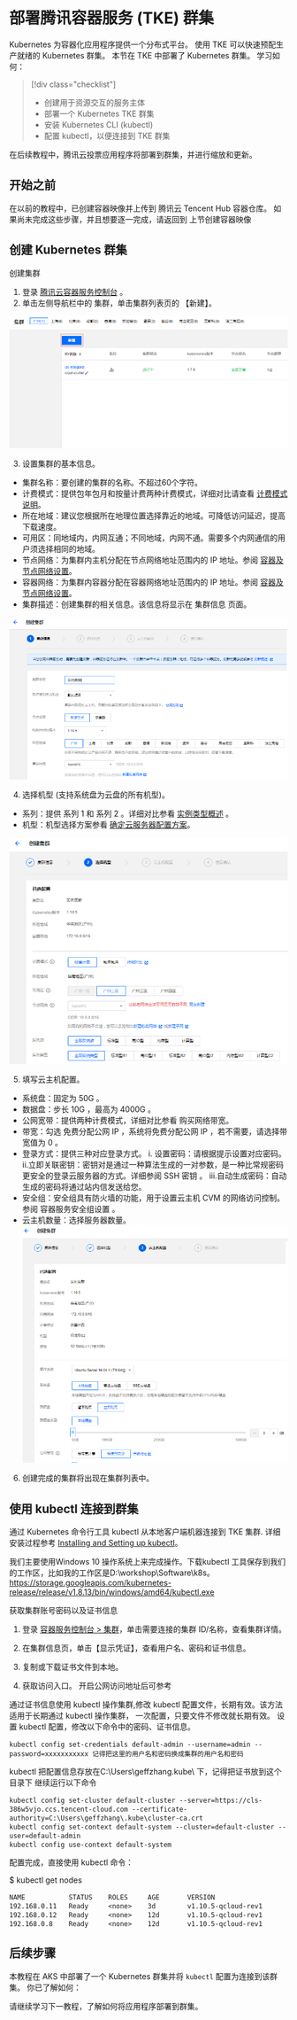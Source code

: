 # <a name="tutorial-deploy-an-tke-kubernetes-service-aks-cluster"></a> 部署腾讯容器服务 (TKE) 群集

Kubernetes 为容器化应用程序提供一个分布式平台。 使用 TKE 可以快速预配生产就绪的 Kubernetes 群集。  本节在 TKE 中部署了 Kubernetes 群集。 学习如何：

> [!div class="checklist"]
> * 创建用于资源交互的服务主体
> * 部署一个 Kubernetes TKE 群集
> * 安装 Kubernetes CLI (kubectl)
> * 配置 kubectl，以便连接到 TKE 群集

在后续教程中，腾讯云投票应用程序将部署到群集，并进行缩放和更新。

## <a name="before-you-begin"></a>开始之前

在以前的教程中，已创建容器映像并上传到 腾讯云 Tencent Hub 容器仓库。 如果尚未完成这些步骤，并且想要逐一完成，请返回到 上节创建容器映像

 
## <a name="create-a-kubernetes-cluster"></a>创建 Kubernetes 群集

创建集群
1. 登录 [腾讯云容器服务控制台](https://console.cloud.tencent.com/ccs) 。
2. 单击左侧导航栏中的 集群，单击集群列表页的 【新建】。

![创建集群](./resource/ccrbasic1.png)

3. 设置集群的基本信息。

 +  集群名称：要创建的集群的名称。不超过60个字符。
 +  计费模式：提供包年包月和按量计费两种计费模式，详细对比请查看 [计费模式说明](https://cloud.tencent.com/doc/product/213/2180)。
 +  所在地域：建议您根据所在地理位置选择靠近的地域。可降低访问延迟，提高下载速度。
 +  可用区：同地域内，内网互通；不同地域，内网不通。需要多个内网通信的用户须选择相同的地域。
 +  节点网络：为集群内主机分配在节点网络地址范围内的 IP 地址。参阅 [容器及节点网络设置](https://cloud.tencent.com/doc/product/457/9083)。
 +  容器网络：为集群内容器分配在容器网络地址范围内的 IP 地址。参阅 [容器及节点网络设置](https://cloud.tencent.com/doc/product/457/9083)。
 +  集群描述：创建集群的相关信息。该信息将显示在 集群信息 页面。

![设置集群基本信息](./resource/ccrbasic2.png)

4. 选择机型 (支持系统盘为云盘的所有机型)。

 + 系列：提供 系列 1 和 系列 2 。详细对比参看 [实例类型概述](https://cloud.tencent.com/doc/product/213/7153#.E5.8F.AF.E7.94.A8.E5.AE.9E.E4.BE.8B.E7.B1.BB.E5.9E.8B2) 。
 + 机型：机型选择方案参看 [确定云服务器配置方案](https://cloud.tencent.com/doc/product/213/2764#.E7.A1.AE.E5.AE.9A.E4.BA.91.E6.9C.8D.E5.8A.A1.E5.99.A8.E9.85.8D.E7.BD.AE.E6.96.B9.E6.A1.88)。

![设置集群基本信息](./resource/ccrbasic3.png)

5. 填写云主机配置。

 + 系统盘：固定为 50G 。
 + 数据盘：步长 10G ，最高为 4000G 。
 + 公网宽带：提供两种计费模式，详细对比参看 购买网络带宽。
 + 带宽：勾选 免费分配公网 IP ，系统将免费分配公网 IP ，若不需要，请选择带宽值为 0 。
 + 登录方式：提供三种对应登录方式。
  i. 设置密码：请根据提示设置对应密码。
  ii.立即关联密钥：密钥对是通过一种算法生成的一对参数，是一种比常规密码更安全的登录云服务器的方式。详细参阅 SSH 密钥 。
  iii.自动生成密码：自动生成的密码将通过站内信发送给您。
 + 安全组：安全组具有防火墙的功能，用于设置云主机 CVM 的网络访问控制。参阅 容器服务安全组设置 。
 + 云主机数量：选择服务器数量。
![设置集群基本信息](./resource/ccrbasic4.png)

6. 创建完成的集群将出现在集群列表中。

## <a name="connect-to-cluster-using-kubectl"></a>使用 kubectl 连接到群集

通过 Kubernetes 命令行工具 kubectl 从本地客户端机器连接到 TKE 集群. 详细安装过程参考 [Installing and Setting up kubectl](https://kubernetes.io/docs/user-guide/prereqs/)。

我们主要使用Windows 10 操作系统上来完成操作。下载kubectl 工具保存到我们的工作区，比如我的工作区是D:\workshop\Software\k8s。
https://storage.googleapis.com/kubernetes-release/release/v1.8.13/bin/windows/amd64/kubectl.exe

获取集群账号密码以及证书信息
1. 登录 [容器服务控制台 > 集群](https://console.cloud.tencent.com/ccs)，单击需要连接的集群 ID/名称，查看集群详情。

2. 在集群信息页，单击【显示凭证】，查看用户名、密码和证书信息。

3. 复制或下载证书文件到本地。

4. 获取访问入口。 开启公网访问地址后可参考  

通过证书信息使用 kubectl 操作集群,修改 kubectl 配置文件，长期有效。该方法适用于长期通过 kubectl 操作集群， 一次配置，只要文件不修改就长期有效。
设置 kubectl 配置，修改以下命令中的密码、证书信息。

```
kubectl config set-credentials default-admin --username=admin --password=xxxxxxxxxxx 记得把这里的用户名和密码换成集群的用户名和密码
```
kubectl 把配置信息存放在C:\Users\geffzhang\.kube\ 下，记得把证书放到这个目录下
继续运行以下命令
```
kubectl config set-cluster default-cluster --server=https://cls-386w5vjo.ccs.tencent-cloud.com --certificate-authority=C:\Users\geffzhang\.kube\cluster-ca.crt
kubectl config set-context default-system --cluster=default-cluster --user=default-admin
kubectl config use-context default-system
```
配置完成，直接使用 kubectl 命令：

$ kubectl get nodes

```
NAME           STATUS    ROLES     AGE       VERSION
192.168.0.11   Ready     <none>    3d        v1.10.5-qcloud-rev1
192.168.0.12   Ready     <none>    12d       v1.10.5-qcloud-rev1
192.168.0.8    Ready     <none>    12d       v1.10.5-qcloud-rev1
```

## <a name="next-steps"></a>后续步骤

本教程在 AKS 中部署了一个 Kubernetes 群集并将 `kubectl` 配置为连接到该群集。 你已了解如何：


请继续学习下一教程，了解如何将应用程序部署到群集。

<!-- LINKS - external -->
[kubectl]: https://kubernetes.io/docs/user-guide/kubectl/
[kubectl-get]: https://kubernetes.io/docs/reference/generated/kubectl/kubectl-commands#get